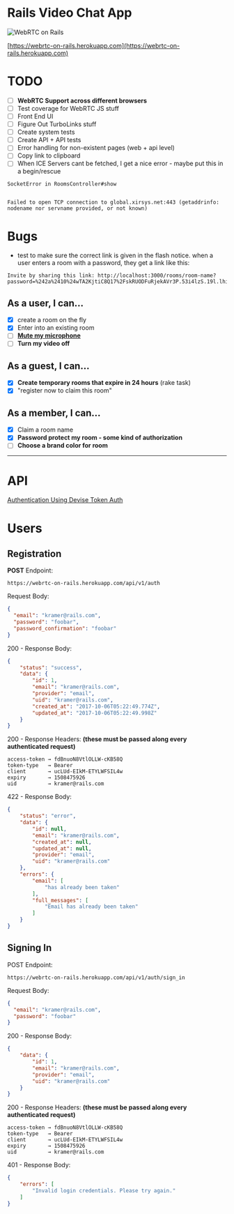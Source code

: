 # Rails Video Chat App

![WebRTC on Rails](https://cdn-images-1.medium.com/max/2000/1*pwyh-wJ4clwB3s4eOXHjqw.jpeg)

[https://webrtc-on-rails.herokuapp.com](https://webrtc-on-rails.herokuapp.com)

# TODO

- [ ] __WebRTC Support across different browsers__
- [ ] Test coverage for WebRTC JS stuff
- [ ] Front End UI
- [ ] Figure Out TurboLinks stuff
- [ ] Create system tests
- [ ] Create API + API tests
- [ ] Error handling for non-existent pages (web + api level)
- [ ] Copy link to clipboard
- [ ] When ICE Servers cant be fetched, I get a nice error - maybe put this in a begin/rescue

```
SocketError in RoomsController#show


Failed to open TCP connection to global.xirsys.net:443 (getaddrinfo: nodename nor servname provided, or not known)

```

# Bugs

* test to make sure the correct link is given in the flash notice. when a user enters a room with a password, they get a link like this:

```
Invite by sharing this link: http://localhost:3000/rooms/room-name?password=%242a%2410%24wTA2KjtiC8Q17%2FskRUODFuRjekAVr3P.53i4lzS.19l.lhiuFyaXK
```

## As a user, I can...

- [x] create a room on the fly
- [x] Enter into an existing room
- [ ] __[Mute my microphone](https://stackoverflow.com/questions/35512314/how-to-mute-unmute-mic-in-webrtc)__
- [ ] __Turn my video off__

## As a guest, I can...

- [x] __Create temporary rooms that expire in 24 hours__ (rake task)
- [x] "register now to claim this room"

## As a member, I can...

- [x] Claim a room name
- [x] __Password protect my room - some kind of authorization__
- [ ] __Choose a brand color for room__

---

# API

[Authentication Using Devise Token Auth](https://github.com/lynndylanhurley/devise_token_auth)

# Users

## Registration

__POST__ Endpoint:

```
https://webrtc-on-rails.herokuapp.com/api/v1/auth
```

Request Body:

```json
{
  "email": "kramer@rails.com",
  "password": "foobar",
  "password_confirmation": "foobar"
}
```

200 - Response Body:

```json
{
    "status": "success",
    "data": {
        "id": 1,
        "email": "kramer@rails.com",
        "provider": "email",
        "uid": "kramer@rails.com",
        "created_at": "2017-10-06T05:22:49.774Z",
        "updated_at": "2017-10-06T05:22:49.998Z"
    }
}
```

200 - Response Headers:
__(these must be passed along every authenticated request)__

```
access-token → fdBnuoN8VtlOLLW-cKB58Q
token-type   → Bearer
client       → ucLUd-EIkM-ETYLWFSIL4w
expiry       → 1508475926
uid          → kramer@rails.com
```

422 - Response Body:

```json
{
    "status": "error",
    "data": {
        "id": null,
        "email": "kramer@rails.com",
        "created_at": null,
        "updated_at": null,
        "provider": "email",
        "uid": "kramer@rails.com"
    },
    "errors": {
        "email": [
            "has already been taken"
        ],
        "full_messages": [
            "Email has already been taken"
        ]
    }
}
```

## Signing In

POST Endpoint:

```
https://webrtc-on-rails.herokuapp.com/api/v1/auth/sign_in
```

Request Body:

```json
{
  "email": "kramer@rails.com",
  "password": "foobar"
}
```

200 - Response Body:

```json
{
    "data": {
        "id": 1,
        "email": "kramer@rails.com",
        "provider": "email",
        "uid": "kramer@rails.com"
    }
}
```

200 - Response Headers:
__(these must be passed along every authenticated request)__

```
access-token → fdBnuoN8VtlOLLW-cKB58Q
token-type   → Bearer
client       → ucLUd-EIkM-ETYLWFSIL4w
expiry       → 1508475926
uid          → kramer@rails.com
```

401 - Response Body:

```json
{
    "errors": [
        "Invalid login credentials. Please try again."
    ]
}
```
